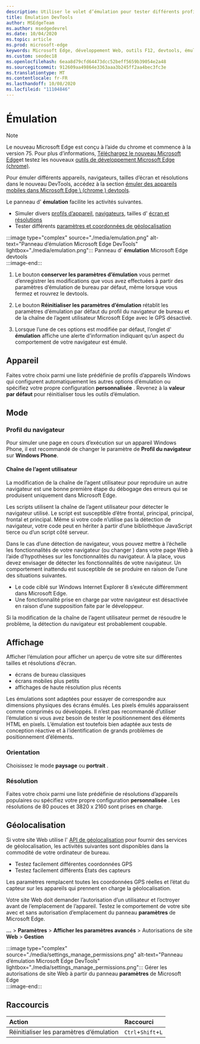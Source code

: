 ```yaml
---
description: Utiliser le volet d’émulation pour tester différents profils de navigateur, tailles d’écran et résolutions, et coordonnées d’emplacement GPS
title: Émulation DevTools
author: MSEdgeTeam
ms.author: msedgedevrel
ms.date: 10/04/2020
ms.topic: article
ms.prod: microsoft-edge
keywords: Microsoft Edge, développement Web, outils F12, devtools, émulation d’appareil, conception réactive, géolocalisation, résolution
ms.custom: seodec18
ms.openlocfilehash: 6eaa8d79cfd64473dcc52beff5659b39054e2a48
ms.sourcegitcommit: 912609aa49864e3363aaa3b245ff2aa4bec3fc3e
ms.translationtype: MT
ms.contentlocale: fr-FR
ms.lasthandoff: 10/08/2020
ms.locfileid: "11104846"
---
```

# Émulation  

> [!NOTE]
> Le nouveau Microsoft Edge est conçu à l’aide du chrome et commence à la version 75.  Pour plus d’informations, [Téléchargez le nouveau Microsoft Edge][MicrosoftNewEdge]et testez les nouveaux [outils de développement Microsoft Edge (chrome)][DevtoolsGuideChromium].  
> 
> Pour émuler différents appareils, navigateurs, tailles d’écran et résolutions dans le nouveau DevTools, accédez à la section [émuler des appareils mobiles dans Microsoft Edge \ (chrome \) devtools][DevtoolsGuideChromiumDeviceMode].  

Le panneau d' **émulation** facilite les activités suivantes.    

*   Simuler divers [profils d’appareil](#device), [navigateurs](#browser-profile), tailles d' [écran et résolutions](#display)  
*   Tester différents [paramètres et coordonnées de géolocalisation](#geolocation)  

:::image type="complex" source="./media/emulation.png" alt-text="Panneau d’émulation Microsoft Edge DevTools" lightbox="./media/emulation.png":::
   Panneau d' **émulation** Microsoft Edge devtools  
:::image-end:::  

1.  Le bouton **conserver les paramètres d’émulation** vous permet d’enregistrer les modifications que vous avez effectuées à partir des paramètres d’émulation de bureau par défaut, même lorsque vous fermez et rouvrez le devtools.  

1.  Le bouton **Réinitialiser les paramètres d’émulation** rétablit les paramètres d’émulation par défaut du profil du navigateur de bureau et de la chaîne de l’agent utilisateur Microsoft Edge avec le GPS désactivé.  

1.  Lorsque l’une de ces options est modifiée par défaut, l’onglet d' **émulation** affiche une alerte d’information indiquant qu’un aspect du comportement de votre navigateur est émulé.  

## Appareil  

Faites votre choix parmi une liste prédéfinie de profils d’appareils Windows qui configurent automatiquement les autres options d’émulation ou spécifiez votre propre configuration **personnalisée** .  Revenez à la **valeur par défaut** pour réinitialiser tous les outils d’émulation.  

## Mode  

### Profil du navigateur  

Pour simuler une page en cours d’exécution sur un appareil Windows Phone, il est recommandé de changer le paramètre de **Profil du navigateur** sur **Windows Phone**.  

#### Chaîne de l’agent utilisateur  

La modification de la chaîne de l’agent utilisateur pour reproduire un autre navigateur est une bonne première étape du débogage des erreurs qui se produisent uniquement dans Microsoft Edge.  

Les scripts utilisent la chaîne de l’agent utilisateur pour détecter le navigateur utilisé.  Le script est susceptible d’être frontal, principal, principal, frontal et principal.  Même si votre code n’utilise pas la détection de navigateur, votre code peut en hériter à partir d’une bibliothèque JavaScript tierce ou d’un script côté serveur.  

Dans le cas d’une détection de navigateur, vous pouvez mettre à l’échelle les fonctionnalités de votre navigateur (ou changer \) dans votre page Web à l’aide d’hypothèses sur les fonctionnalités du navigateur. À la place, vous devez envisager de détecter les fonctionnalités de votre navigateur.  Un comportement inattendu est susceptible de se produire en raison de l’une des situations suivantes.  

*   Le code ciblé sur Windows Internet Explorer 8 s’exécute différemment dans Microsoft Edge.  
*   Une fonctionnalité prise en charge par votre navigateur est désactivée en raison d’une supposition faite par le développeur.  

Si la modification de la chaîne de l’agent utilisateur permet de résoudre le problème, la détection du navigateur est probablement coupable.  

## Affichage  

Afficher l’émulation pour afficher un aperçu de votre site sur différentes tailles et résolutions d’écran.  

*   écrans de bureau classiques  
*   écrans mobiles plus petits  
*   affichages de haute résolution plus récents  

Les émulations sont adaptées pour essayer de correspondre aux dimensions physiques des écrans émulés.  Les pixels émulés apparaissent comme comprimés ou développés. Il n’est pas recommandé d’utiliser l’émulation si vous avez besoin de tester le positionnement des éléments HTML en pixels.  L’émulation est toutefois bien adaptée aux tests de conception réactive et à l’identification de grands problèmes de positionnement d’éléments.  

### Orientation  

Choisissez le mode **paysage** ou **portrait** .  

### Résolution  

Faites votre choix parmi une liste prédéfinie de résolutions d’appareils populaires ou spécifiez votre propre configuration **personnalisée** .  Les résolutions de 80 pouces et 3820 x 2160 sont prises en charge.  

## Géolocalisation  

Si votre site Web utilise l' [API de géolocalisation][MdnGeolocationUsing] pour fournir des services de géolocalisation, les activités suivantes sont disponibles dans la commodité de votre ordinateur de bureau.  

*   Testez facilement différentes coordonnées GPS  
*   Testez facilement différents États des capteurs  

Les paramètres remplacent toutes les coordonnées GPS réelles et l’état du capteur sur les appareils qui prennent en charge la géolocalisation.  

Votre site Web doit demander l’autorisation d’un utilisateur et l’octroyer avant de l’emplacement de l’appareil.  Testez le comportement de votre site avec et sans autorisation d’emplacement du panneau **paramètres** de Microsoft Edge.  

**...** >  **Paramètres**  >  **Afficher les paramètres avancés**  >  Autorisations de site **Web**  >  **Gestion**  

:::image type="complex" source="./media/settings_manage_permissions.png" alt-text="Panneau d’émulation Microsoft Edge DevTools" lightbox="./media/settings_manage_permissions.png":::
   Gérer les autorisations de site Web à partir du panneau **paramètres** de Microsoft Edge  
:::image-end:::  

## Raccourcis

| Action  | Raccourci  |  
|:--- |:--- |  
| Réinitialiser les paramètres d’émulation | `Ctrl`+`Shift`+`L` |  

<!-- links -->  


[DevtoolsGuideChromium]: /microsoft-edge/devtools-guide-chromium "Outils de développement Microsoft Edge (chrome) | Documents Microsoft"  
[DevtoolsGuideChromiumDeviceMode]: /microsoft-edge/devtools-guide-chromium/device-mode "Émuler des appareils mobiles dans Microsoft Edge DevTools | Documents Microsoft"  

[MicrosoftNewEdge]: https://www.microsoft.com/edge "Télécharger le nouveau navigateur Microsoft Edge"  

[MdnGeolocationUsing]: https://developer.mozilla.org/docs/Web/API/Geolocation/Using_geolocation "API de géolocalisation | MDN"  